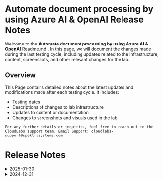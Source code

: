 # Automate document processing by using Azure AI & OpenAI Release Notes

Welcome to the **Automate document processing by using Azure AI & OpenAI** Readme.md . In this page, we will document the changes made during the last testing cycle, including updates related to the infrastructure, content, screenshots, and other relevant changes for the lab.

## Overview

This Page contains detailed notes about the latest updates and modifications made after each testing cycle. It includes:

- Testing dates
- Descriptions of changes to lab infrastructure
- Updates to content or documentation
- Changes to screenshots and visuals used in the lab

`For any further details or inquiries, feel free to reach out to the CloudLabs support team. Email Support: cloudlabs-support@spektrasystems.com`

# Release Notes

<details>
  <summary>2025-01-30</summary>

## Release Notes

In this section, we will track and list each change introduced in the latest release:

### Release Date: 2025-01-30 (YYYY-MM-DD)

- **Change**: Minor UI Changes and instructions updated.
- **Testing Date**: 2025-01-30

## Infrastructure Changes

NA

## Content Changes

- **Change**: Minor UI Changes and instructions updated.

## Screenshot Updates

- **Change**: Updated the screenshots as per the latest UI changes.

## Testing Notes

- **Testing Date**: 2025-01-30

---
</details>

<details>
  <summary>2024-12-31</summary>

## Release Notes

In this section, we will track and list each change introduced in the latest release:

### Release Date: 2024-12-31

- **Change**: Minor Updates
- **Testing Date**: 2024-12-31

## Infrastructure Changes

NA

## Content Changes

- **Change**: Minor UI Changes and instructions updated.
  - Minor Updates 

    - **Azure OpenAI Studio Enhancements**  
      - Updated references to **Azure OpenAI Studio** to the rebranded **Azure AI Foundry Portal** for consistency with the latest updates.  
      - Revised the lab guide screenshots to reflect the new Azure OpenAI logo, aligning with the updated UI.  

    - **Cognitive Search Update**  
      - Renamed **Cognitive Search** to **AI Search** across all relevant sections to match the new terminology.

    - **Lab 02: Utilize Your Data Set Using OpenAI**  
      - **Task 2: Upload Your Own Data**  
        - Added a workaround **NOTE** to address potential **CORS-related issues**, ensuring smoother data upload experiences.  
      - **Task 3: Interact with Azure OpenAI ChatGPT LLM Using Your Own Data**  
        - Included a workaround **NOTE** to resolve issues users might encounter while using the Webapp, enhancing usability and troubleshooting clarity.

## Screenshot Updates

- **Change**: Updated the screenshots as per the latest UI changes.

## Testing Notes

- **Testing Date**: 2024-12-31

---
</details>
